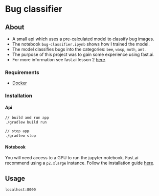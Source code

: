 # Bug classifier

## About
* A small api which uses a pre-calculated model to classify bug images.
* The notebook `bug-classifier.ipynb` shows how I trained the model.
* The model classifies bugs into the categories: `bee`, `wasp`, `moth`, `ant`.
* The purpose of this project was to gain some experience using fast.ai.
* For more information see fast.ai lesson 2 [here](https://github.com/fastai/course-v3/blob/master/nbs/dl1/lesson2-download.ipynb).

### Requirements

* [Docker](https://www.docker.com/)

### Installation

#### Api
```bash
// build and run app
./gradlew build run

// stop app
./gradlew stop
```

#### Notebook

You will need access to a GPU to run the jupyter notebook. 
Fast.ai recommend using a `p2.xlarge` instance.
Follow the installation guide [here](https://course.fast.ai/start_aws.html).

## Usage

```bash
localhost:8000
```